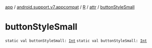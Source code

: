 [app](../../../index.md) / [android.support.v7.appcompat](../../index.md) / [R](../index.md) / [attr](index.md) / [buttonStyleSmall](.)

# buttonStyleSmall

`static val buttonStyleSmall: `[`Int`](https://kotlinlang.org/api/latest/jvm/stdlib/kotlin/-int/index.html)
`static val buttonStyleSmall: `[`Int`](https://kotlinlang.org/api/latest/jvm/stdlib/kotlin/-int/index.html)